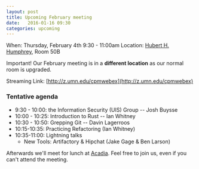 ```yaml
---
layout: post
title: Upcoming February meeting
date:   2016-01-16 09:30
categories: upcoming
---
```


When: Thursday, February 4th 9:30 - 11:00am
Location\: [Hubert H. Humphrey](http://campusmaps.umn.edu/hubert-h-humphrey-school-public-affairs), Room 50B

Important! Our February meeting is in a **different location** as our normal room is upgraded.

Streaming Link: [http://z.umn.edu/cpmwebex](http://z.umn.edu/cpmwebex)

### Tentative agenda

-  9:30 - 10:00: the Information Security (UIS) Group -- Josh Buysse
- 10:00 - 10:25:	Introduction to Rust -- Ian Whitney
- 10:30 - 10:50:	Grepping Git -- Davin Lagerroos
- 10:15-10:35:	Practicing Refactoring (Ian Whitney)
- 10:35-11:00:	Lightning talks
  - New Tools: Artifactory & Hipchat (Jake Gage & Ben Larson)

Afterwards we'll meet for lunch at [Acadia](http://acadiapub.com/). Feel free to join us, even if you can't attend the meeting.
